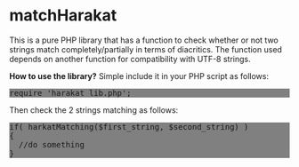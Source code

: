 # matchHarakat
This is a pure PHP library that has a function to check whether or not two strings match completely/partially in terms of diacritics.
The function used depends on another function for compatibility with UTF-8 strings.

<strong>How to use the library?</strong>
Simple include it in your PHP script as follows:<br>
<pre style="background-color:grey;">require 'harakat_lib.php';</pre>

Then check the 2 strings matching as follows:<br>
<pre style="background-color:grey;">
if( harkatMatching($first_string, $second_string) )
{
  //do something
}
</pre>
